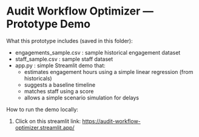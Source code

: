 
Audit Workflow Optimizer — Prototype Demo
=======================================

What this prototype includes (saved in this folder):
- engagements_sample.csv : sample historical engagement dataset
- staff_sample.csv : sample staff dataset
- app.py : simple Streamlit demo that:
    * estimates engagement hours using a simple linear regression (from historicals)
    * suggests a baseline timeline
    * matches staff using a score
    * allows a simple scenario simulation for delays

How to run the demo locally:
1. Click on this streamlit link: https://audit-workflow-optimizer.streamlit.app/




